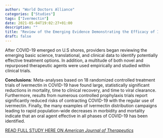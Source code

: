 ```yaml
---
author: "World Doctors Alliance"
categories: ["Studies"]
tags: ["Ivermectin"]
date: 2021-05-04T19:02:27+01:00
description: ""
title: "Review of the Emerging Evidence Demonstrating the Efficacy of Ivermectin"
draft: false
---
```


After COVID-19 emerged on U.S shores, providers began reviewing the emerging basic science, translational, and clinical data to identify potentially effective treatment options. In addition, a multitude of both novel and repurposed therapeutic agents were used empirically and studied within clinical trials.  

**Conclusions**: 
Meta-analyses based on 18 randomized controlled treatment trials of ivermectin in COVID-19 have found large, statistically significant reductions in mortality, time to clinical recovery, and time to viral clearance. Furthermore, results from numerous controlled prophylaxis trials report significantly reduced risks of contracting COVID-19 with the regular use of ivermectin. Finally, the many examples of ivermectin distribution campaigns leading to rapid population-wide decreases in morbidity and mortality indicate that an oral agent effective in all phases of COVID-19 has been identified.

[READ FULL STUDY HERE ON *American Journal of Therapeutics*](https://journals.lww.com/americantherapeutics/Fulltext/2021/00000/Review_of_the_Emerging_Evidence_Demonstrating_the.4.aspx)
